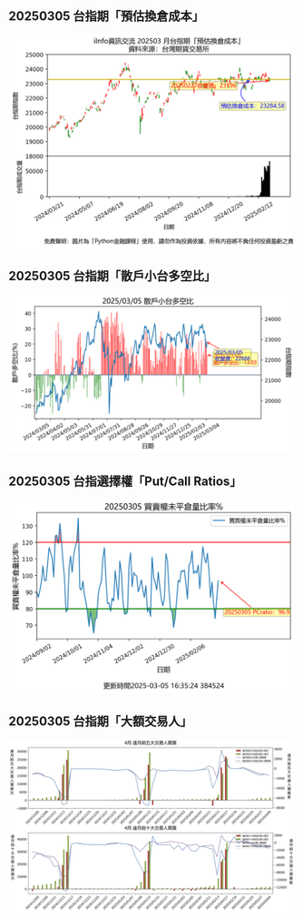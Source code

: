 ## 20250305 台指期「預估換倉成本」
![](images/txfcost.png)

## 20250305 台指期「散戶小台多空比」
![](images/bbiri.png)

## 20250305 台指選擇權「Put/Call Ratios」
![](images/pcratio.png)

## 20250305 台指期「大額交易人」
![](images/blocktrade.png)

